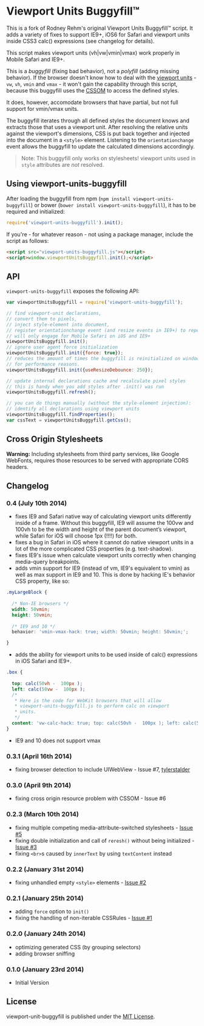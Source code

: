 # Viewport Units Buggyfill™

This is a fork of Rodney Rehm's original Viewport Units Buggyfill™ script.  It adds a variety of fixes to support 
IE9+, iOS6 for Safari and viewport units inside CSS3 calc() expressions (see changelog for details).

This script makes viewport units (vh|vw|vmin|vmax) work properly in Mobile Safari and IE9+.

This is a *buggyfill* (fixing bad behavior), not a *polyfill* (adding missing behavior). If the browser doesn't know how to deal with the [viewport units](http://www.w3.org/TR/css3-values/#viewport-relative-lengths) - `vw`, `vh`, `vmin` and `vmax` - it won't gain the capability through this script, because this buggyfill uses the [CSSOM](http://dev.w3.org/csswg/cssom/) to access the defined styles.

It does, however, accomodate browsers that have partial, but not full support for vmin/vmax units.

The buggyfill iterates through all defined styles the document knows and extracts those that uses a viewport unit. After resolving the relative units against the viewport's dimensions, CSS is put back together and injected into the document in a `<style>` element. Listening to the `orientationchange` event allows the buggyfill to update the calculated dimensions accordingly.

> Note: This buggyfill only works on stylesheets! viewport units used in `style` attributes are *not* resolved.

## Using viewport-units-buggyfill

After loading the buggyfill from npm (`npm install viewport-units-buggyfill`) or bower (`bower install viewport-units-buggyfill`), it has to be required and initialized:

```js
require('viewport-units-buggyfill').init();
```

If you're - for whatever reason - not using a package manager, include the script as follows:

```html
<script src="viewport-units-buggyfill.js"></script>
<script>window.viewportUnitsBuggyfill.init();</script>
```

## API

`viewport-units-buggyfill` exposes the following API:

```js
var viewportUnitsBuggyfill = require('viewport-units-buggyfill');

// find viewport-unit declarations,
// convert them to pixels,
// inject style-element into document,
// register orientationchange event (and resize events in IE9+) to repeat when necessary
// will only engage for Mobile Safari on iOS and IE9+
viewportUnitsBuggyfill.init();
// ignore user agent force initialization
viewportUnitsBuggyfill.init({force: true});
// reduces the amount of times the buggyfill is reinitialized on window resize in IE
// for performance reasons.
viewportUnitsBuggyfill.init({useResizeDebounce: 250});

// update internal declarations cache and recalculate pixel styles
// this is handy when you add styles after .init() was run
viewportUnitsBuggyfill.refresh();

// you can do things manually (without the style-element injection):
// identify all declarations using viewport units
viewportUnitsBuggyfill.findProperties();
var cssText = viewportUnitsBuggyfill.getCss();
```

## Cross Origin Stylesheets

**Warning:** Including stylesheets from third party services, like Google WebFonts, requires those resources to be served with appropriate CORS headers. 

## Changelog

### 0.4 (July 10th 2014) ###

* fixes IE9 and Safari native way of calculating viewport units differently inside of a frame. Without this buggyfill, IE9 will assume the 100vw and 100vh to be the width and height of the parent document’s viewport, while Safari for iOS will choose 1px (!!!!) for both.
* fixes a bug in Safari in iOS where it cannot do native viewport units in a lot of the more complicated CSS properties (e.g. text-shadow).
* fixes IE9's issue when calculate viewport units correctly when changing media-query breakpoints.
* adds vmin support for IE9 (instead of vm, IE9's equivalent to vmin) as well as max support in IE9 and 10.  This is done by hacking IE's behavior CSS property, like so: 
```css
.myLargeBlock {
    
  /* Non-IE browsers */
  width: 50vmin;
  height: 50vmin;
  
  /* IE9 and 10 */
  behavior: 'vmin-vmax-hack: true; width: 50vmin; height: 50vmin;';

}
```
* adds the ability for viewport units to be used inside of calc() expressions in iOS Safari and IE9+.
```css
.box {
  
  top: calc(50vh -  100px );
  left: calc(50vw -  100px );
  /*
   * Here is the code for WebKit browsers that will allow 
   * viewport-units-buggyfill.js to perform calc on viewport
   * units. 
   */
  content: 'vw-calc-hack: true; top: calc(50vh -  100px ); left: calc(50vw -  100px );';
}
```
* IE9 and 10 does not support vmax
### 0.3.1 (April 16th 2014) ###

* fixing browser detection to include UIWebView - Issue #7, [tylerstalder](https://github.com/tylerstalder)

### 0.3.0 (April 9th 2014) ###

* fixing cross origin resource problem with CSSOM - Issue #6

### 0.2.3 (March 10th 2014) ###

* fixing multiple competing media-attribute-switched stylesheets - [Issue #5](https://github.com/rodneyrehm/viewport-units-buggyfill/issues/5)
* fixing double initialization and call of `reresh()` without being initialized - [Issue #3](https://github.com/rodneyrehm/viewport-units-buggyfill/issues/3)
* fixing `<br>`s caused by `innerText` by using `textContent` instead

### 0.2.2 (January 31st 2014) ###

* fixing unhandled empty `<style>` elements - [Issue #2](https://github.com/rodneyrehm/viewport-units-buggyfill/issues/2)

### 0.2.1 (January 25th 2014) ###

* adding `force` option to `init()`
* fixing the handling of non-iterable CSSRules - [Issue #1](https://github.com/rodneyrehm/viewport-units-buggyfill/issues/1)

### 0.2.0 (January 24th 2014) ###

* optimizing generated CSS (by grouping selectors)
* adding browser sniffing

### 0.1.0 (January 23rd 2014) ###

* Initial Version


## License

viewport-unit-buggyfill is published under the [MIT License](http://opensource.org/licenses/mit-license).

